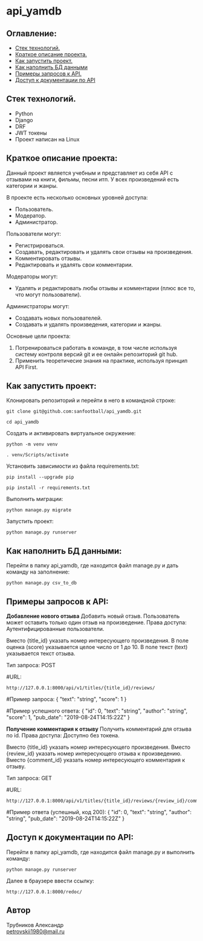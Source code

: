 # api_yamdb
## Оглавление:
- [Стек технологий.](Стек-технологий)
- [Краткое описание проекта.](Краткое-описание-проекта)
- [Как запустить проект.](Как-запустить-проект)
- [Как наполнить БД данными](Как-наполнить-БД-данными)
- [Примеры запросов к API.](Примеры-запросов-к-API)
- [Доступ к документации по API](Доступ-к-документации-по-API)

## Стек технологий.
- Python
- Django
- DRF
- JWT токены
- Проект написан на Linux

## Краткое описание проекта:
Данный проект является учебным и представляет из себя API с отзывами на книги, фильмы, песни итп.
У всех произведений есть категории и жанры.

В проекте есть несколько основных уровней доступа:
- Пользователь.
- Модератор.
- Администратор.

Пользователи могут:
- Регистрироваться.
- Создавать, редактировать и удалять свои отзывы на произведения.
- Комментировать отзывы.
- Редактировать и удалять свои комментарии.

Модераторы могут:
- Удалять и редактировать любы отзывы и комментарии (плюс все то, что могут пользователи).

Администраторы могут:
- Создавать новых пользователей.
- Создавать и удалять произведения, категории и жанры.

Основные цели проекта:
1. Потренироваться работать в команде, в том числе используя систему контроля версий git и ее онлайн репозиторий git hub.
2. Применить теоретичесие знания на практике, используя принцип API First.


## Как запустить проект:

Клонировать репозиторий и перейти в него в командной строке:

```
git clone git@github.com:sanfootball/api_yamdb.git
```

```
cd api_yamdb
```

Cоздать и активировать виртуальное окружение:

```
python -m venv venv
```

```
. venv/Scripts/activate
```

Установить зависимости из файла requirements.txt:

```
pip install --upgrade pip
```

```
pip install -r requirements.txt
```

Выполнить миграции:

```
python manage.py migrate
```

Запустить проект:

```
python manage.py runserver
```

## Как наполнить БД данными:
Перейти в папку api_yamdb, где находится файл manage.py и дать команду на заполнение:

```
python manage.py csv_to_db
```


## Примеры запросов к API:

**Добавление нового отзыва**
Добавить новый отзыв. Пользователь может оставить только один отзыв на произведение. Права доступа: Аутентифицированные пользователи.

Вместо {title_id} указать номер интересующего произведения.
В поле оценка (score) указывается целое число от 1 до 10.
В поле текст (text) указывается текст отзыва.

Тип запроса: POST

#URL:
```
http://127.0.0.1:8000/api/v1/titles/{title_id}/reviews/
```
#Пример запроса:
{
  "text": "string",
  "score": 1
}

#Пример успешного ответа:
{
  "id": 0,
  "text": "string",
  "author": "string",
  "score": 1,
  "pub_date": "2019-08-24T14:15:22Z"
}

**Получение комментария к отзыву**
Получить комментарий для отзыва по id. Права доступа: Доступно без токена.

Вместо {title_id} указать номер интересующего произведения.
Вместо {review_id} указать номер интересующего отзыва к произведению.
Вместо {comment_id} указать номер интересующего комментария к отзыву.

Тип запроса: GET

#URL:
```
http://127.0.0.1:8000/api/v1/titles/{title_id}/reviews/{review_id}/comments/{comment_id}/
```
#Пример ответа (успешный, код 200):
{
  "id": 0,
  "text": "string",
  "author": "string",
  "pub_date": "2019-08-24T14:15:22Z"
}


## Доступ к документации по API:
Перейти в папку api_yamdb, где находится файл manage.py и выполнить команду:

```
python manage.py runserver
```
Далее в браузере ввести ссылку:
```
http://127.0.0.1:8000/redoc/
```

## Автор
Трубников Александр  
petrovskii1980@mail.ru
